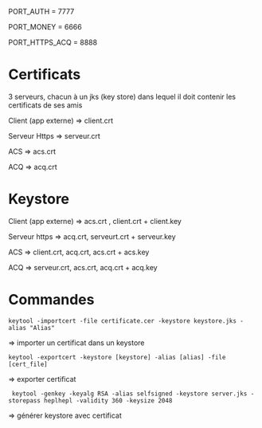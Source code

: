 PORT_AUTH = 7777

PORT_MONEY = 6666

PORT_HTTPS_ACQ = 8888

# Certificats

3 serveurs, chacun à un jks (key store) dans lequel il doit contenir les certificats de ses amis

Client (app externe) => client.crt

Serveur Https => serveur.crt

ACS => acs.crt

ACQ => acq.crt

# Keystore

Client (app externe) => acs.crt , client.crt + client.key

Serveur https => acq.crt, serveurt.crt + serveur.key

ACS => client.crt, acq.crt, acs.crt + acs.key

ACQ => serveur.crt, acs.crt, acq.crt + acq.key

# Commandes

    keytool -importcert -file certificate.cer -keystore keystore.jks -alias "Alias"

=> importer un certificat dans un keystore

    keytool -exportcert -keystore [keystore] -alias [alias] -file [cert_file]

=> exporter certificat

     keytool -genkey -keyalg RSA -alias selfsigned -keystore server.jks -storepass heplhepl -validity 360 -keysize 2048

=> générer keystore avec certificat